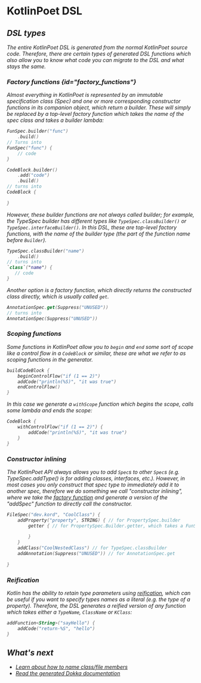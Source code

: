 # KotlinPoet DSL

<var name="artifactName" value="kotlinpoet"/>
<var name="annotationProcessor" value="❌"/>
<include from="module.md" element-id="module_tldr"/>
<include from="module.md" element-id="installation"/>

## DSL types

The entire KotlinPoet DSL is generated from the normal KotlinPoet source code. Therefore, there are certain types of
generated DSL functions which also allow you to know what code you can migrate to the DSL and what stays the same.

### Factory functions {id="factory_functions"}

Almost everything in KotlinPoet is represented by an immutable specification class (Spec) and one or more corresponding constructor
functions in its companion object, which return a builder. These will simply be replaced by a top-level factory function
which takes the name of the spec class and takes a builder lambda:

```kotlin
FunSpec.builder("func")
    .build()
// Turns into
FunSpec("func") {
    // code
}

CodeBlock.builder()
    .add("code")
    .build()
// turns into
CodeBlock {
    
}
```

However, these builder functions are not always called builder; for example, the TypeSpec builder has different types
like `TypeSpec.classBuilder()` or `TypeSpec.interfaceBuilder()`. 
In this DSL, these are top-level factory functions, with the name
of the builder type (the part of the function name before `Builder`).

```kotlin
TypeSpec.classBuilder("name")
    .build()
// turns into
`class`("name") {
   // code 
}
```

Another option is a factory function, which directly returns the constructed class directly, which is usually called `get`.

```kotlin
AnnotationSpec.get(Suppress("UNUSED"))
// turns into
AnnotationSpec(Suppress("UNUSED"))
```

### Scoping functions
Some functions in KotlinPoet allow you to `begin` and `end` some sort of scope like a control flow in a `CodeBlock` or 
similar, these are what we refer to as scoping functions in the generator.

```kotlin
buildCodeBlock {
    beginControlFlow("if (1 == 2)")
    addCode("println(%S)", "it was true")
    endControlFlow()
}
```

In this case we generate a `withScope` function which begins the scope, calls some lambda and ends the scope:
```kotlin
CodeBlock {
    withControlFlow("if (1 == 2)") {
        addCode("println(%S)", "it was true")
    }
}
```

### Constructor inlining
The KotlinPoet API always allows you to add `Spec`s to other `Spec`s (e.g. TypeSpec.addType() is for adding
classes, interfaces, etc.). However, in most cases you only construct that spec type to immediately add it to another
spec, therefore we do something we call "constructor inlining", where we take the [factory function](#factory_functions)
and generate a version of the "addSpec" function to directly call the constructor.

```kotlin
FileSpec("dev.kord", "CoolClass") {
    addProperty("property", STRING) { // for PropertySpec.builder
        getter { // for PropertySpec.Builder.getter, which takes a FunSpec.getterBuilder()
            
        }
    }
    addClass("CoolNestedClass") // for TypeSpec.classBuilder
    addAnnotation(Suppress("UNUSED")) // for AnnotationSpec.get
    
}
```

### Reification
Kotlin has the ability to retain type parameters using 
[reification](https://kotlinlang.org/docs/inline-functions.html#reified-type-parameters), which can be useful if you 
want to specify types names as a literal (e.g. the type of a property). 
Therefore, the DSL generates a reified version of any function which takes either a `TypeName`, `ClassName` or `KClass`:

```kotlin
addFunction<String>("sayHello") {
    addCode("return·%S", "hello")
}

```

## What's next
- [Learn about how to name class/file members](member-naming.md)
- [Read the generated Dokka documentation](https://codegen.kord.dev/api/kotlinpoet)
